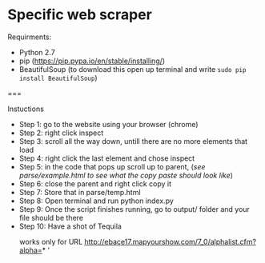 # Specific web scraper

Requirments:
  * Python 2.7 
  * pip (https://pip.pypa.io/en/stable/installing/)
  * BeautifulSoup (to download this open up terminal and write `sudo pip install BeautifulSoup`)

=== 

Instuctions
  * Step 1: go to the website using your browser (chrome)
  * Step 2: right click inspect
  * Step 3: scroll all the way down, untill there are no more elements that load
  * Step 4: right click the last element and chose inspect
  * Step 5: in the code that pops up scroll up to parent, <table id="jq-regular-exhibitors" class="mys-results mys-zebra mys-hover"> (_see parse/example.html to see what the copy paste should look like_)
  * Step 6: close the parent and right click copy it
  * Step 7: Store that in parse/temp.html
  * Step 8: Open terminal and run python index.py
  * Step 9: Once the script finishes running, go to output/ folder and your file should be there
  * Step 10: Have a shot of Tequila

works only for URL http://ebace17.mapyourshow.com/7_0/alphalist.cfm?alpha=* '
